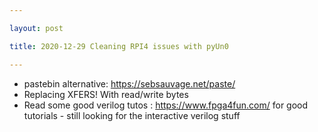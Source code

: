 ```yaml
---

layout: post

title: 2020-12-29 Cleaning RPI4 issues with pyUn0

---
```



-   pastebin alternative: https://sebsauvage.net/paste/
-   Replacing XFERS! With read/write bytes
-   Read some good verilog tutos : https://www.fpga4fun.com/ for good
    tutorials - still looking for the interactive verilog stuff

